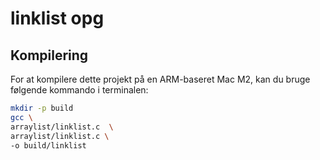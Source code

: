 # linklist opg 

## Kompilering

For at kompilere dette projekt på en ARM-baseret Mac M2, kan du bruge følgende kommando i terminalen:

```bash
mkdir -p build
gcc \
arraylist/linklist.c  \
arraylist/linklist.c \
-o build/linklist
```